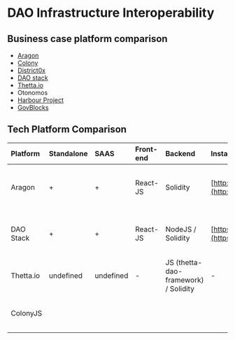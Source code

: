 # DAO Infrastructure Interoperability

## Business case platform comparison

* [Aragon](https://aragon.org/)
* [Colony](https://colony.io/)
* [District0x](https://district0x.io/) 
* [DAO stack](https://daostack.io/) 
* [Thetta.io](https://web.thetta.io/) 
* Otonomos 
* [Harbour Project](https://www.harbourproject.io/) 
* [GovBlocks](https://govblocks.io/) 

## Tech Platform Comparison

| Platform | Standalone | SAAS | Front-end | Backend | Instance | Custom token | Voting | Finance | 3rd party apps | License | Comment |
| :--- | :--- | :--- | :--- | :--- | :--- | :--- | :--- | :--- | :--- | :--- | :--- |
| Aragon | + | + | React-JS | Solidity | [http://159.65.91.252:3000](http://159.65.91.252:3000/#/) | TBC | + | + | Announced | AGPL-3.0 | App, no docs, no backend, everything is on smart contracts |
| DAO Stack | + | + | React-JS | NodeJS / Solidity | [https://alchemy.daostack.io/](https://alchemy.daostack.io/) | - | + | - | + | GPL-3.0 | App has only governance capability now, has backend, no docs. |
| Thetta.io | undefined | undefined | - | JS \(thetta-dao-framework\) / Solidity | - | undefined | undefined | undefined | undefined | MIT | It's a framework. No docs. |
| ColonyJS |  |  |  |  |  |  |  |  |  |  | It's a framework. Good documentation. |

